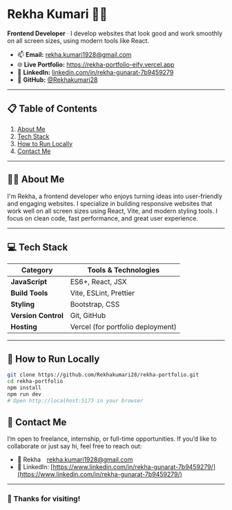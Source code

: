 
# Rekha Kumari 👩‍💻

**Frontend Developer** · I develop websites that look good and work smoothly on all screen sizes, using modern tools like React.

- 📫 **Email:** rekha.kumari1928@gmail.com  
- 🌐 **Live Portfolio:** https://rekha-portfolio-eifv.vercel.app  
- 💼 **LinkedIn:** [linkedin.com/in/rekha-gunarat-7b9459279](https://www.linkedin.com/in/rekha-gunarat-7b9459279/)  
- 🐙 **GitHub:** [@Rekhakumari28](https://github.com/Rekhakumari28)

---

## 📋 Table of Contents

1. [About Me](#about-me)  
2. [Tech Stack](#tech-stack)  
3. [How to Run Locally](#how-to-run-locally)
4. [Contact Me](#contact-me)

---

## 👩‍🎓 About Me

I'm Rekha, a frontend developer who enjoys turning ideas into user-friendly and engaging websites. I specialize in building responsive websites that work well on all screen sizes using React, Vite, and modern styling tools. I focus on clean code, fast performance, and great user experience.

---

## 💻 Tech Stack

| Category        | Tools & Technologies                          |
|----------------|-----------------------------------------------|
| **JavaScript** | ES6+, React, JSX                              |
| **Build Tools**| Vite, ESLint, Prettier                        |
| **Styling**     | Bootstrap, CSS                               |
| **Version Control** | Git, GitHub                              |
| **Hosting**     | Vercel (for portfolio deployment)            |

---

## 🔧 How to Run Locally

```bash
git clone https://github.com/Rekhakumari28/rekha-portfolio.git
cd rekha-portfolio
npm install
npm run dev
# Open http://localhost:5173 in your browser
```

## 🙋 Contact Me

I’m open to freelance, internship, or full-time opportunities. If you’d like to collaborate or just say hi, feel free to reach out:

- 📧 Rekha rekha.kumari1928@gmail.com  
- 💬 LinkedIn: [https://www.linkedin.com/in/rekha-gunarat-7b9459279/](https://www.linkedin.com/in/rekha-gunarat-7b9459279/)

---

### 🎉 Thanks for visiting!  

